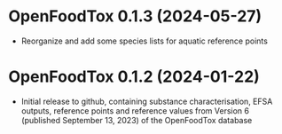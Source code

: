 # OpenFoodTox 0.1.3 (2024-05-27)

- Reorganize and add some species lists for aquatic reference points

# OpenFoodTox 0.1.2 (2024-01-22)

- Initial release to github, containing substance characterisation, EFSA
  outputs, reference points and reference values from Version 6 (published
  September 13, 2023) of the OpenFoodTox database
